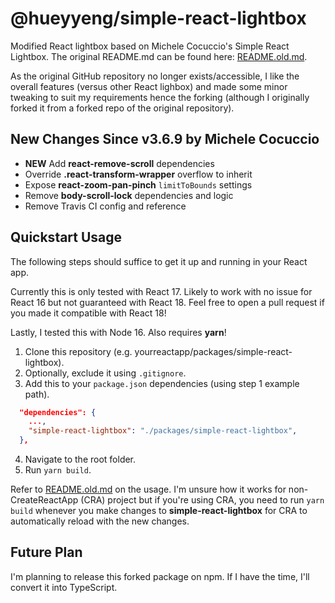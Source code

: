 # @hueyyeng/simple-react-lightbox

Modified React lightbox based on Michele Cocuccio's Simple React Lightbox. The original README.md can be found here: [README.old.md](README.old.md).

As the original GitHub repository no longer exists/accessible, I like the overall features (versus other React lighbox) and made some minor tweaking to suit my requirements hence the forking (although I originally forked it from a forked repo of the original repository).

## New Changes Since v3.6.9 by Michele Cocuccio

- **NEW** Add **react-remove-scroll** dependencies
- Override **.react-transform-wrapper** overflow to inherit
- Expose **react-zoom-pan-pinch** `limitToBounds` settings
- Remove **body-scroll-lock** dependencies and logic
- Remove Travis CI config and reference

## Quickstart Usage

The following steps should suffice to get it up and running in your React app.

Currently this is only tested with React 17. Likely to work with no issue for React 16 but not guaranteed with React 18. Feel free to open a pull request if you made it compatible with React 18!

Lastly, I tested this with Node 16. Also requires **yarn**!

1. Clone this repository (e.g. yourreactapp/packages/simple-react-lightbox).
2. Optionally, exclude it using `.gitignore`.
3. Add this to your `package.json` dependencies (using step 1 example path).
```json
  "dependencies": {
    ...,
    "simple-react-lightbox": "./packages/simple-react-lightbox",
  },
```
4. Navigate to the root folder.
5. Run `yarn build`.

Refer to [README.old.md](README.old.md) on the usage. I'm unsure how it works for non-CreateReactApp (CRA) project but if you're using CRA, you need to run `yarn build` whenever you make changes to **simple-react-lightbox** for CRA to automatically reload with the new changes.

## Future Plan

I'm planning to release this forked package on npm. If I have the time, I'll convert it into TypeScript.
